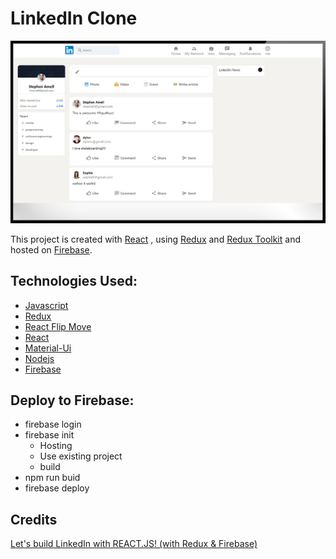 # LinkedIn Clone

![](linkedInMockup.PNG)

This project is created with [React](https://reactjs.org/) , using [Redux](https://redux.js.org/) and [Redux Toolkit](https://redux-toolkit.js.org/) and hosted on [Firebase](https://firebase.google.com/). 

## Technologies Used:
- [Javascript](https://www.javascript.com/)
- [Redux](https://redux.js.org/)  
- [React Flip Move](https://www.npmjs.com/package/react-flip-move) 
- [React](https://reactjs.org/)
- [Material-Ui](https://material-ui.com/)
- [Nodejs](https://nodejs.org/en/)
- [Firebase](https://firebase.google.com/)

## Deploy to Firebase:
- firebase login
- firebase init
    - Hosting
   - Use existing project
    - build
- npm run buid
- firebase deploy

## Credits
[Let's build LinkedIn with REACT.JS! (with Redux & Firebase)](https://www.youtube.com/watch?v=QaYts9sPmcY&ab_channel=SonnySangha)